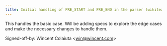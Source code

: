 ```yaml
---
title: Initial handling of PRE_START and PRE_END in the parser (wikitext, e2ee2bb)
---
```


This handles the basic case. Will be adding specs to explore the edge cases and make the necessary changes to handle them.

Signed-off-by: Wincent Colaiuta &lt;win@wincent.com&gt;
